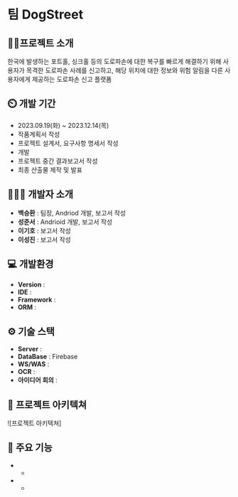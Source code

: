 # 팀 DogStreet

## 👨‍🏫프로젝트 소개
한국에 발생하는 포트홀, 싱크홀 등의 도로파손에 대한 복구를 빠르게 해결하기 위해 사용자가 목격한 도로파손 사례를 
신고하고, 해당 위치에 대한 정보와 위험 알림을 다른 사용자에게 제공하는 도로파손 신고 플랫폼

## ⏲️ 개발 기간 
- 2023.09.19(화) ~ 2023.12.14(목)
- 작품계획서 작성
- 프로젝트 설계서, 요구사항 명세서 작성
- 개발
- 프로젝트 중간 결과보고서 작성
- 최종 산출물 제작 및 발표 
  
## 🧑‍🤝‍🧑 개발자 소개 
- **백승환** : 팀장, Andriod 개발, 보고서 작성
- **성준서** : Andrioid 개발, 보고서 작성
- **이기호** : 보고서 작성
- **이성진** : 보고서 작성

## 💻 개발환경
- **Version** : 
- **IDE** : 
- **Framework** : 
- **ORM** :

## ⚙️ 기술 스택
- **Server** : 
- **DataBase** : Firebase
- **WS/WAS** : 
- **OCR** :
- **아이디어 회의** : 

## 📝 프로젝트 아키텍쳐
![프로젝트 아키텍쳐]

## 📌 주요 기능
- 
  - 
  
- 
   - 
  
